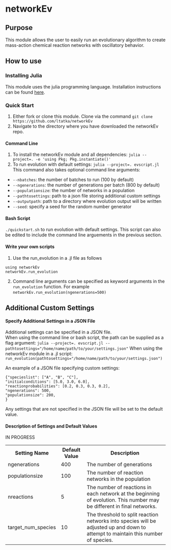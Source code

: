# networkEv
## Purpose
This module allows the user to easily run an evolutionary algorithm to create mass-action chemical reaction networks with oscillatory behavior.

## How to use
### Installing Julia
This module uses the julia programming language. Installation instructions can be found [here](https://julialang.org/downloads/).

### Quick Start
1. Either fork or clone this module. Clone via the command ```git clone https://github.com/ltatka/networkEv```
2. Navigate to the directory where you have downloaded the networkEv repo.

#### Command Line
1. To install the networkEv module and all dependencies: ```julia --project=. -e 'using Pkg; Pkg.instantiate()'```
2. To run evolution with default settings: ```julia --project=. evscript.jl``` <br>
This command also takes optional command line arguments: <br>
* ```--nbatches```: the number of batches to run (100 by default)
* ```--ngenerations```: the number of generations per batch (800 by default)
* ```--populationsize```: the number of networks in a population
* ```--pathtosettings```: path to a json file storing additional custom settings
* ```--outputpath```: path to a directory where evolution output will be written
* ```--seed```: specify a seed for the random number generator

#### Bash Script
```./quickstart.sh``` to run evolution with default settings. This script can also be edited to include the command line arguements in the previous section.

#### Write your own scripts
1. Use the run_evolution in a .jl file as follows <br>
```
using networkEv
networkEv.run_evolution
```

2. Command line arguments can be specified as keyword arguments in the ```run_evolution``` function.
For example ```networkEv.run_evolution(ngenerations=500)```


## Additional Custom Settings
#### Specify Additional Settings in a JSON File
Additional settings can be specified in a JSON file. <br>
When using the command line or bash script, the path can be supplied as a flag argument:
```julia --project=. evscript.jl --pathtosettings="/home/name/path/to/your/settings.json"```
When using the networkEv module in a .jl script:
```run_evolution(pathtosettings="/home/name/path/to/your/settings.json")```

An example of a JSON file specifying custom settings: <br>
```
{"specieslist": ["A", "B", "C"],
"initialconditions": [5.0, 3.0, 6.0],
"reactionprobabilities": [0.2, 0.3, 0.3, 0.2],
"ngenerations": 500,
"populationsize": 200,
}
```
Any settings that are not specified in the JSON file will be set to the default value.

#### Description of Settings and Default Values
<table>
  <tr>
    <th>Setting Name</th>
    <th>Default Value</th>
    <th>Description</th>
  </tr>
  <tr>
    <td>ngenerations</td>
    <td>400</td>
    <td>The number of generations</td>
  </tr>
  <tr>
    <td>populationsize</td>
    <td>100</td>
    <td>The number of reaction networks in the population</td>
  </tr>
  <tr>
    <td>nreactions</td>
    <td> 5 </td>
    <td>The number of reactions in each network at the beginning of evolution. This number may be different in final networks.</td>
  </tr>
  <tr>
    <td>target_num_species</td>
    <td>10</td>
    <td>The threshold to split reaction networks into species will be adjusted up and down to attempt to maintain this number of species. </td>
  </tr>
 IN PROGRESS


